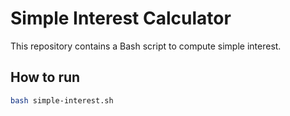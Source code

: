 # Simple Interest Calculator

This repository contains a Bash script to compute simple interest.

## How to run

```bash
bash simple-interest.sh

